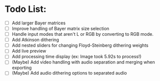 # Todo List:
- [ ] Add larger Bayer matrices
- [ ] Improve handling of Bayer matrix size selection
- [ ] Handle input modes that aren't L or RGB by converting to RGB mode.
- [ ] Add Atkinson dithering
- [ ] Add nested sliders for changing Floyd-Steinberg dithering weights
- [ ] Add live preview
- [ ] Add processing time display (ex: Image took 5.92s to process!)
- [ ] (Maybe) Add video handling with audio separation and merging when exporting
- [ ] (Maybe) Add audio dithering options to separated audio